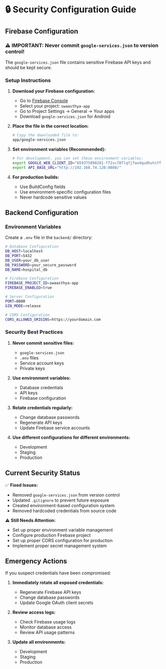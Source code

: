 # 🔒 Security Configuration Guide

## Firebase Configuration

### ⚠️ IMPORTANT: Never commit `google-services.json` to version control!

The `google-services.json` file contains sensitive Firebase API keys and should be kept secure.

### Setup Instructions

1. **Download your Firebase configuration:**
   - Go to [Firebase Console](https://console.firebase.google.com/)
   - Select your project: `swaasthya-app`
   - Go to Project Settings → General → Your apps
   - Download `google-services.json` for Android

2. **Place the file in the correct location:**
   ```bash
   # Copy the downloaded file to:
   app/google-services.json
   ```

3. **Set environment variables (Recommended):**
   ```bash
   # For development, you can set these environment variables:
   export GOOGLE_WEB_CLIENT_ID="659375898281-ff2sc78flq7jfao4qudhutn7f8is02fo.apps.googleusercontent.com"
   export API_BASE_URL="http://192.168.74.120:8080/"
   ```

4. **For production builds:**
   - Use BuildConfig fields
   - Use environment-specific configuration files
   - Never hardcode sensitive values

## Backend Configuration

### Environment Variables

Create a `.env` file in the `backend/` directory:

```bash
# Database Configuration
DB_HOST=localhost
DB_PORT=5432
DB_USER=your_db_user
DB_PASSWORD=your_secure_password
DB_NAME=hospital_db

# Firebase Configuration
FIREBASE_PROJECT_ID=swaasthya-app
FIREBASE_ENABLED=true

# Server Configuration
PORT=8080
GIN_MODE=release

# CORS Configuration
CORS_ALLOWED_ORIGINS=https://yourdomain.com
```

### Security Best Practices

1. **Never commit sensitive files:**
   - `google-services.json`
   - `.env` files
   - Service account keys
   - Private keys

2. **Use environment variables:**
   - Database credentials
   - API keys
   - Firebase configuration

3. **Rotate credentials regularly:**
   - Change database passwords
   - Regenerate API keys
   - Update Firebase service accounts

4. **Use different configurations for different environments:**
   - Development
   - Staging
   - Production

## Current Security Status

✅ **Fixed Issues:**
- Removed `google-services.json` from version control
- Updated `.gitignore` to prevent future exposure
- Created environment-based configuration system
- Removed hardcoded credentials from source code

⚠️ **Still Needs Attention:**
- Set up proper environment variable management
- Configure production Firebase project
- Set up proper CORS configuration for production
- Implement proper secret management system

## Emergency Actions

If you suspect credentials have been compromised:

1. **Immediately rotate all exposed credentials:**
   - Regenerate Firebase API keys
   - Change database passwords
   - Update Google OAuth client secrets

2. **Review access logs:**
   - Check Firebase usage logs
   - Monitor database access
   - Review API usage patterns

3. **Update all environments:**
   - Development
   - Staging
   - Production
